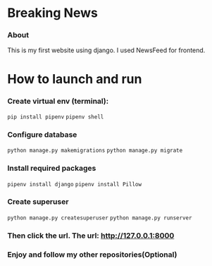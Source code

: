 # Breaking News
### About 
This is my first website using django. I used NewsFeed for frontend.
# How to launch and run
### Create virtual env (terminal):
```pip install pipenv```
```pipenv shell```
### Configure database
```python manage.py makemigrations```
```python manage.py migrate```
### Install required packages
```pipenv install django```
```pipenv install Pillow```
### Create superuser
```python manage.py createsuperuser```
```python manage.py runserver```
### Then click the url. The url: http://127.0.0.1:8000 
### Enjoy and follow my other repositories(Optional)
